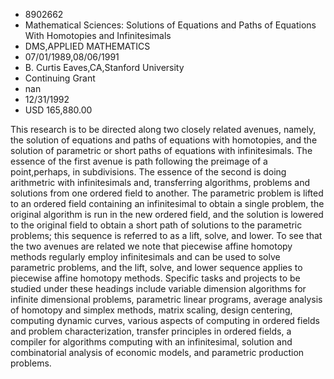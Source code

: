 
* 8902662
* Mathematical Sciences: Solutions of Equations and Paths of Equations With Homotopies and Infinitesimals
* DMS,APPLIED MATHEMATICS
* 07/01/1989,08/06/1991
* B. Curtis Eaves,CA,Stanford University
* Continuing Grant
* nan
* 12/31/1992
* USD 165,880.00

This research is to be directed along two closely related avenues, namely, the
solution of equations and paths of equations with homotopies, and the solution
of parametric or short paths of equations with infinitesimals. The essence of
the first avenue is path following the preimage of a point,perhaps, in
subdivisions. The essence of the second is doing arithmetric with infinitesimals
and, transferring algorithms, problems and solutions from one ordered field to
another. The parametric problem is lifted to an ordered field containing an
infinitesimal to obtain a single problem, the original algorithm is run in the
new ordered field, and the solution is lowered to the original field to obtain a
short path of solutions to the parametric problems; this sequence is referred to
as a lift, solve, and lower. To see that the two avenues are related we note
that piecewise affine homotopy methods regularly employ infinitesimals and can
be used to solve parametric problems, and the lift, solve, and lower sequence
applies to piecewise affine homotopy methods. Specific tasks and projects to be
studied under these headings include variable dimension algorithms for infinite
dimensional problems, parametric linear programs, average analysis of homotopy
and simplex methods, matrix scaling, design centering, computing dynamic curves,
various aspects of computing in ordered fields and problem characterization,
transfer principles in ordered fields, a compiler for algorithms computing with
an infinitesimal, solution and combinatorial analysis of economic models, and
parametric production problems.

